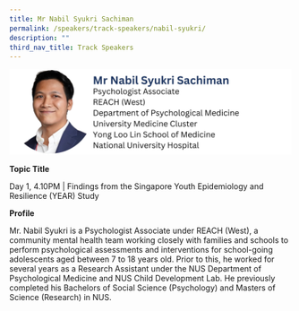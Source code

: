 ```yaml
---
title: Mr Nabil Syukri Sachiman
permalink: /speakers/track-speakers/nabil-syukri/
description: ""
third_nav_title: Track Speakers
---
```

<div style="display: flex; flex-wrap: wrap;">
  <div style="flex-basis: 100%; max-width: 100%;">
    <img alt="track speakers 1" src="/images/SpeakersPhoto/nabilsyukri.png">
  </div>
	</div>

<b>Topic Title</b>

<p id="left">Day 1, 4.10PM | Findings from the Singapore Youth Epidemiology and Resilience (YEAR) Study</p>

<b>Profile</b>

Mr. Nabil Syukri is a Psychologist Associate under REACH (West), a community mental health team working closely with families and schools to perform psychological assessments and interventions for school-going adolescents aged between 7 to 18 years old. Prior to this, he worked for several years as a Research Assistant under the NUS Department of Psychological Medicine and NUS Child Development Lab. He previously completed his Bachelors of Social Science (Psychology) and Masters of Science (Research) in NUS.